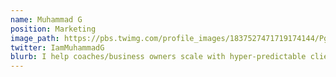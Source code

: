 ```yaml
---
name: Muhammad G
position: Marketing
image_path: https://pbs.twimg.com/profile_images/1837527471719174144/PghqYpOw_400x400.jpg
twitter: IamMuhammadG
blurb: I help coaches/business owners scale with hyper-predictable client acquisition systems 
---
```

